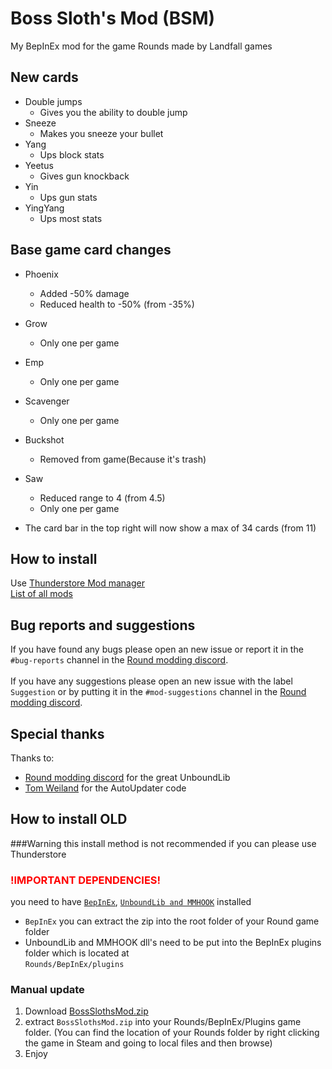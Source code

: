 # Boss Sloth's Mod (BSM)
My BepInEx mod for the game Rounds made by Landfall games

## New cards
- Double jumps
  - Gives you the ability to double jump  
- Sneeze
  - Makes you sneeze your bullet
- Yang
  - Ups block stats
- Yeetus
  - Gives gun knockback
- Yin
  - Ups gun stats
- YingYang
  - Ups most stats

## Base game card changes
- Phoenix
  - Added -50% damage
  - Reduced health to -50% (from -35%)
- Grow
  - Only one per game
- Emp
  - Only one per game
- Scavenger
  - Only one per game
- Buckshot
  - Removed from game(Because it's trash)
- Saw
  - Reduced range to 4 (from 4.5)
  - Only one per game
  

- The card bar in the top right will now show a max of 34 cards (from 11)
  
## How to install
Use [Thunderstore Mod manager](https://www.overwolf.com/app/Thunderstore-Thunderstore_Mod_Manager)  
[List of all mods](https://rounds.thunderstore.io/)

## Bug reports and suggestions
If you have found any bugs please open an new issue or report it in the `#bug-reports` channel in the [Round modding discord](https://discord.gg/zUtsjXWeWk).  
\
If you have any suggestions please open an new issue with the label `Suggestion` or by putting it in the `#mod-suggestions` channel in the [Round modding discord](https://discord.gg/zUtsjXWeWk).

## Special thanks
Thanks to:
- [Round modding discord](https://discord.gg/zUtsjXWeWk) for the great UnboundLib
- [Tom Weiland](https://www.youtube.com/channel/UCa-mDKzV5MW_BXjSDRqqHUw) for the AutoUpdater code


## How to install **OLD**
###Warning this install method is not recommended if you can please use Thunderstore
### <span style="color:red">!IMPORTANT DEPENDENCIES!</span>
you need to have [`BepInEx`](https://github.com/BepInEx/BepInEx/releases/download/v5.4.11/BepInEx_x64_5.4.11.0.zip), [`UnboundLib and MMHOOK`](https://github.com/willis81808/UnboundLib/releases/latest) installed

- `BepInEx` you can extract the zip into the root folder of your Round game folder
- UnboundLib and MMHOOK dll's need to be put into the BepInEx plugins folder which is located at  
  `Rounds/BepInEx/plugins`
  
### Manual update
1. Download [BossSlothsMod.zip](https://github.com/tddebart/BossSlothsMod/releases/latest/download/BossSlothsMod.zip)
2. extract `BossSlothsMod.zip` into your Rounds/BepInEx/Plugins game folder. (You can find the location of your Rounds folder by right clicking
   the game in Steam and going to local files and then browse)
3. Enjoy
